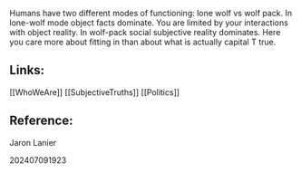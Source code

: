 
Humans have two different modes of functioning: lone wolf vs wolf pack.  In lone-wolf mode object facts dominate. You are limited by your interactions with object reality. In wolf-pack social subjective reality dominates. Here you care more about fitting in than about what is actually capital T true.

## Links: 

[[WhoWeAre]]
[[SubjectiveTruths]]
[[Politics]]

## Reference:

Jaron Lanier



202407091923
